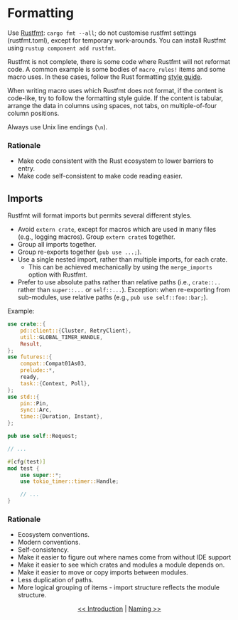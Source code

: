 # Formatting

Use [Rustfmt](https://github.com/rust-lang/rustfmt): `cargo fmt --all`;
do not customise rustfmt settings (rustfmt.toml), except for temporary work-arounds.
You can install Rustfmt using `rustup component add rustfmt`.

Rustfmt is not complete, there is some code where Rustfmt will not reformat code.
A common example is some bodies of `macro_rules!` items and some macro uses.
In these cases, follow the Rust formatting [style guide](https://github.com/rust-lang/rfcs/blob/master/style-guide/README.md).

When writing macro uses which Rustfmt does not format, if the content is code-like, try to follow the formatting style guide.
If the content is tabular, arrange the data in columns using spaces, not tabs, on multiple-of-four column positions.

Always use Unix line endings (`\n`).

### Rationale

* Make code consistent with the Rust ecosystem to lower barriers to entry.
* Make code self-consistent to make code reading easier.

## Imports

Rustfmt will format imports but permits several different styles.

* Avoid `extern crate`, except for macros which are used in many files (e.g., logging macros).
  Group `extern crate`s together.
* Group all imports together.
* Group re-exports together (`pub use ...;`).
* Use a single nested import, rather than multiple imports, for each crate.
  - This can be achieved mechanically by using the `merge_imports` option with Rustfmt.
* Prefer to use absolute paths rather than relative paths (i.e., `crate::..` rather than `super::...` or `self::...`).
  Exception: when re-exporting from sub-modules, use relative paths (e.g., `pub use self::foo::bar;`).

Example:

```rust
use crate::{
    pd::client::{Cluster, RetryClient},
    util::GLOBAL_TIMER_HANDLE,
    Result,
};
use futures::{
    compat::Compat01As03,
    prelude::*,
    ready,
    task::{Context, Poll},
};
use std::{
    pin::Pin,
    sync::Arc,
    time::{Duration, Instant},
};

pub use self::Request;

// ...

#[cfg(test)]
mod test {
    use super::*;
    use tokio_timer::timer::Handle;

    // ...
}
```


### Rationale

* Ecosystem conventions.
* Modern conventions.
* Self-consistency.
* Make it easier to figure out where names come from without IDE support
* Make it easier to see which crates and modules a module depends on.
* Make it easier to move or copy imports between modules.
* Less duplication of paths.
* More logical grouping of items - import structure reflects the module structure.

<p align="center">
<a href="README.html#Introduction">&lt;&lt; Introduction</a> | <a href="naming.html">Naming &gt;&gt;</a>
</p>
